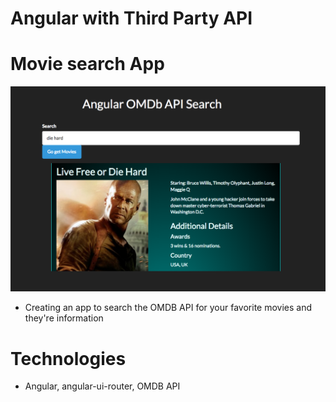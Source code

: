 # Angular with Third Party API

# Movie search App
<!-- [Find Info on you favorite movies here](https://watclient-3b85b.firebaseapp.com/) -->

![App Image](/movieAPI.png?raw=true "Optional Title")

* Creating an app to search the OMDB API for your favorite movies and they're information

# Technologies
* Angular, angular-ui-router, OMDB API
